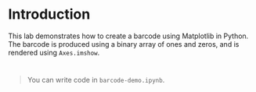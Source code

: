 # Introduction

This lab demonstrates how to create a barcode using Matplotlib in Python. The barcode is produced using a binary array of ones and zeros, and is rendered using `Axes.imshow`.

#

> You can write code in `barcode-demo.ipynb`.
